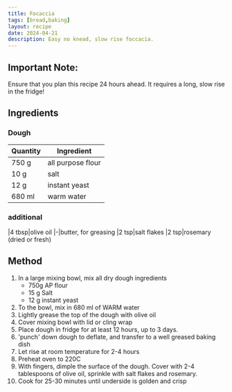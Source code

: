```yaml
---
title: Focaccia
tags: [bread,baking]
layout: recipe
date: 2024-04-21
description: Easy no knead, slow rise foccacia. 
---
```

## Important Note:
Ensure that you plan this recipe 24 hours ahead. It requires a long, slow rise in the fridge!
## Ingredients

### Dough
|Quantity|Ingredient
|-|-
|750 g|all purpose flour
|10 g|salt
|12 g|instant yeast
|680 ml |warm water

### additional
|4 tbsp|olive oil
|-|butter, for greasing
|2 tsp|salt flakes
|2 tsp|rosemary (dried or fresh)

## Method

1. In a large mixing bowl, mix all dry dough ingredients
    - 750g AP flour
    - 15 g Salt
    - 12 g instant yeast
2. To the bowl, mix in 680 ml of WARM water
3. Lightly grease the top of the dough with olive oil
4. Cover mixing bowl with lid or cling wrap
5. Place dough in fridge for at least 12 hours, up to 3 days.
6. 'punch' down dough to deflate, and transfer to a well greased baking dish
7. Let rise at room temperature for 2-4 hours
8. Preheat oven to 220C
9. With fingers, dimple the surface of the dough. Cover with 2-4 tablespoons of olive oil, sprinkle with salt flakes and rosemary.
10. Cook for 25-30 minutes until underside is golden and crisp




    